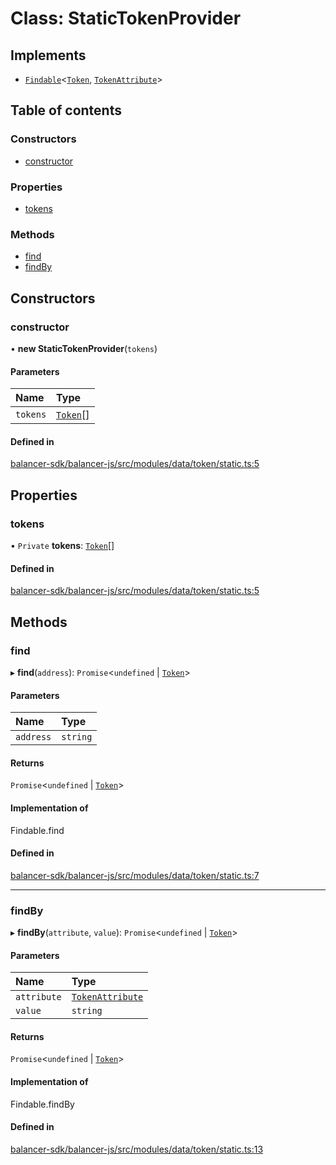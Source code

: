 # Class: StaticTokenProvider

## Implements

- [`Findable`](../interfaces/Findable.md)<[`Token`](../interfaces/Token.md), [`TokenAttribute`](../modules.md#tokenattribute)\>

## Table of contents

### Constructors

- [constructor](StaticTokenProvider.md#constructor)

### Properties

- [tokens](StaticTokenProvider.md#tokens)

### Methods

- [find](StaticTokenProvider.md#find)
- [findBy](StaticTokenProvider.md#findby)

## Constructors

### constructor

• **new StaticTokenProvider**(`tokens`)

#### Parameters

| Name | Type |
| :------ | :------ |
| `tokens` | [`Token`](../interfaces/Token.md)[] |

#### Defined in

[balancer-sdk/balancer-js/src/modules/data/token/static.ts:5](https://github.com/balancer-labs/balancer-sdk/blob/c094037b/balancer-js/src/modules/data/token/static.ts#L5)

## Properties

### tokens

• `Private` **tokens**: [`Token`](../interfaces/Token.md)[]

#### Defined in

[balancer-sdk/balancer-js/src/modules/data/token/static.ts:5](https://github.com/balancer-labs/balancer-sdk/blob/c094037b/balancer-js/src/modules/data/token/static.ts#L5)

## Methods

### find

▸ **find**(`address`): `Promise`<`undefined` \| [`Token`](../interfaces/Token.md)\>

#### Parameters

| Name | Type |
| :------ | :------ |
| `address` | `string` |

#### Returns

`Promise`<`undefined` \| [`Token`](../interfaces/Token.md)\>

#### Implementation of

Findable.find

#### Defined in

[balancer-sdk/balancer-js/src/modules/data/token/static.ts:7](https://github.com/balancer-labs/balancer-sdk/blob/c094037b/balancer-js/src/modules/data/token/static.ts#L7)

___

### findBy

▸ **findBy**(`attribute`, `value`): `Promise`<`undefined` \| [`Token`](../interfaces/Token.md)\>

#### Parameters

| Name | Type |
| :------ | :------ |
| `attribute` | [`TokenAttribute`](../modules.md#tokenattribute) |
| `value` | `string` |

#### Returns

`Promise`<`undefined` \| [`Token`](../interfaces/Token.md)\>

#### Implementation of

Findable.findBy

#### Defined in

[balancer-sdk/balancer-js/src/modules/data/token/static.ts:13](https://github.com/balancer-labs/balancer-sdk/blob/c094037b/balancer-js/src/modules/data/token/static.ts#L13)

